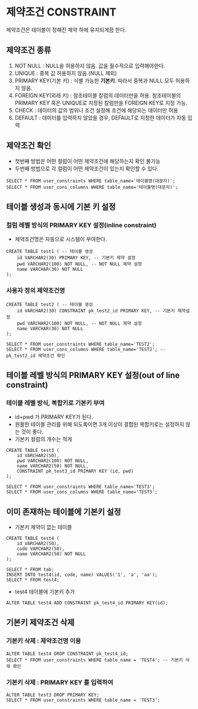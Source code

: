 # 제약조건 CONSTRAINT 
제약조건은 테이블이 정해진 제약 하에 유지되게끔 한다.

## 제약조건 종류
1. NOT NULL : NULL을 허용하지 않음. 값을 필수적으로 입력해야한다.
2. UNIQUE : 중복 값 허용하지 않음.(NULL 제외)
3. PRIMARY KEY(기본 키) :  식별 가능한 **기본키**. 따라서 중복과 NULL 모두 허용하지 않음.
4. FOREIGN KEY(외래 키) : 참조테이블 칼럼의 데이터만을 허용. 참조테이블의 PRIMARY KEY 혹은 UNIQUE로 지정된 칼럼만을 FOREIGN KEY로 지정 가능.
5. CHECK : 데이터의 값의 범위나 조건 설정해 조건에 해당되는 데이터만 허용
6. DEFAULT : 데이터를 입력하지 않았을 경우, DEFAULT로 지정한 데이터가 자동 입력

## 제약조건 확인
* 첫번째 방법은 어떤 컬럼이 어떤 제약조건에 해당하는지 확인 불가능
* 두번째 방법으로 각 컬럼이 어떤 제약조건이 있는지 확인할 수 있다.
```
SELECT * FROM user_constraints WHERE table_name='테이블명(대문자)'; 
SELECT * FROM user_cons_columns WHERE table_name='테이블명(대문자)';
```
## 테이블 생성과 동시에 기본 키 설정

### 컬럼 레벨 방식의 PRIMARY KEY 설정(inline constraint)
* 제약조건명은 자동으로 시스템이 부여한다.
```
CREATE TABLE test1 ( -- 테이블 생성 
    id VARCHAR2(30) PRIMARY KEY, -- 기본키 제약 설정
    pwd VARCHAR2(100) NOT NULL, -- NOT NULL 제약 설정
    name VARCHAR(30) NOT NULL
);
```

### 사용자 정의 제약조건명
```
CREATE TABLE test2 ( -- 테이블 생성 
    id VARCHAR2(30) CONSTRAINT pk_test2_id PRIMARY KEY, -- 기본키 제약설정
    pwd VARCHAR2(100) NOT NULL, -- NOT NULL 제약 설정
    name VARCHAR(30) NOT NULL
);

SELECT * FROM user_constraints WHERE table_name='TEST2';
SELECT * FROM user_cons_columns WHERE table_name='TEST2'; -- pk_test2_id 제약조건 확인
```

## 테이블 레벨 방식의 PRIMARY KEY 설정(out of line constraint)
### 테이블 레벨 방식, 복합키로 기본키 부여
* id+pwd 가 PRIMARY KEY가 된다.
* 원활한 테이블 관리를 위해 되도록이면 3개 이상이 결합된 복합키로는 설정하지 않는 것이 좋다.
* 기본키 컬럼의 개수는 적게 
```
CREATE TABLE test3 (
    id VARCHAR2(50),
    pwd VARCHAR2(100) NOT NULL,
    name VARCHAR2(50) NOT NULL,
    CONSTRAINT pk_test3_id PRIMARY KEY (id, pwd)
);

SELECT * FROM user_constraints WHERE table_name='TEST3';
SELECT * FROM user_cons_columns WHERE table_name='TEST3';
```

## 이미 존재하는 테이블에 기본키 설정

* 기본키 제약이 없는 테이블
```
CREATE TABLE test4 (
    id VARCHAR2(50),
    code VARCHAR2(50),
    name VARCHAR2(50) NOT NULL
);

SELECT * FROM tab;
INSERT INTO test4(id, code, name) VALUES('1', 'a', 'aa');
SELECT * FROM test4;
```
* test4 테이블에 기본키 추가
```
ALTER TABLE test4 ADD CONSTRAINT pk_test4_id PRIMARY KEY(id); 
```


## 기본키 제약조건 삭제
### 기본키 삭제 : 제약조건명 이용
```
ALTER TABLE test4 DROP CONSTRAINT pk_test4_id;
SELECT * FROM user_constraints WHERE table_name = 'TEST4'; -- 기본키 삭제 확인
```

### 기본키 삭제 : PRIMARY KEY 를 입력하여
```
ALTER TABLE test3 DROP PRIMARY KEY;
SELECT * FROM user_constraints WHERE table_name = 'TEST3';
```
